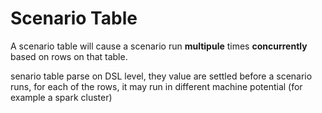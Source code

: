 # Scenario Table

A scenario table will cause a scenario run **multipule** times **concurrently** based on rows on that table.

senario table parse on DSL level, they value are settled before a scenario runs, for each of the rows, it may run in different machine potential (for example a spark cluster)

